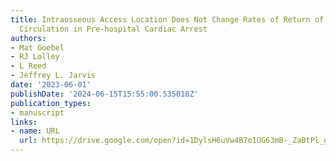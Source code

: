```yaml
---
title: Intraosseous Access Location Does Not Change Rates of Return of Spontaneous
  Circulation in Pre-hospital Cardiac Arrest
authors:
- Mat Goebel
- RJ Lolley
- L Reed
- Jeffrey L. Jarvis
date: '2023-06-01'
publishDate: '2024-06-15T15:55:00.535018Z'
publication_types:
- manuscript
links:
- name: URL
  url: https://drive.google.com/open?id=1DylsH6uVw4B7o1UG63mB-_ZaBtPl_gVg&usp=drive_fs
---
```

